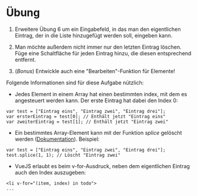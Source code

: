 # Übung

1. Erweitere Übung 6 um ein Eingabefeld, in das man den eigentlichen Eintrag, der in die Liste hinzugefügt werden soll, eingeben kann.

1. Man möchte außerdem nicht immer nur den letzten Eintrag löschen. Füge eine Schaltfläche für jeden Eintrag hinzu, die diesen entsprechend entfernt.

1. (*Bonus*) Entwickle auch eine "Bearbeiten"-Funktion für Elemente!

Folgende Informationen sind für diese Aufgabe nützlich:

* Jedes Element in einem Array hat einen bestimmten index, mit dem es angesteuert werden kann. Der erste Eintrag hat dabei den Index 0:

```
var test = ["Eintrag eins", "Eintrag zwei", "Eintrag drei"];
var ersterEintrag = test[0]; // Enthält jetzt "Eintrag eins"
var zweiterEintrag = test[1]; // Enthält jetzt "Eintrag zwei"
```

* Ein bestimmtes Array-Element kann mit der Funktion *splice* gelöscht werden ([Dokumentation](https://developer.mozilla.org/en-US/docs/Web/JavaScript/Reference/Global_Objects/Array/splice)). Beispiel:

```
var test = ["Eintrag eins", "Eintrag zwei", "Eintrag drei"];
test.splice(1, 1); // Löscht "Eintrag zwei"
```

* VueJS erlaubt es beim v-for-Ausdruck, neben dem eigentlichen Eintrag auch den Index auszugeben:

```
<li v-for="(item, index) in todo">
...
```
